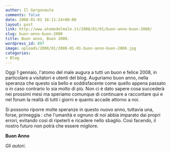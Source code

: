 ```yaml
---
author: Il Gorgonauta
comments: false
date: 2008-01-01 16:11:24+00:00
layout: post
link: http://www.atomodelmale.it/2008/01/01/buon-anno-buon-2008/
slug: buon-anno-buon-2008
title: Buon anno, Buon 2008.
wordpress_id: 897
image: uploads/2008/01/2008-01-01-buon-anno-buon-2008.jpg
categories:
- Blog
---
```


Oggi 1 gennaio, l'atomo del male augura a tutti un buon e felice 2008, in particolare a visitatori e utenti del blog. Auguriamo buon anno, nella speranza che questo sia bello e soddisfacente come quello appena passato o in caso contrario lo sia molto di più. Non ci è dato sapere cosa succederà nei prossimi mesi ma speriamo comunque di continuare a raccontare qui e nel forum la realtà di tutti i giorni e quanto accade attorno a noi.

Si possono riporre molte speranze in questo nuovo anno, tuttavia una, forse, primeggia : che l'umanità e ognuno di noi abbia imparato dai propri errori, evitando così di ripeterli e ricadere nello sbaglio. Così facendo, il nostro futuro non potrà che essere migliore.

**Buon Anno**

_Gli autori_. 

